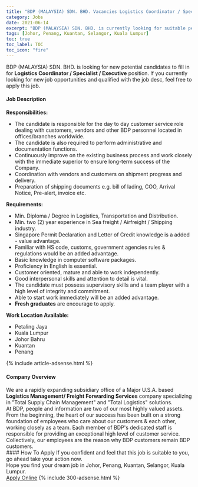 ```yaml
---
title: "BDP (MALAYSIA) SDN. BHD. Vacancies Logistics Coordinator / Specialist / Executive" 
category: Jobs 
date: 2021-06-14 
excerpt: "BDP (MALAYSIA) SDN. BHD. is currently looking for suitable person to fill in the Logistics Coordinator / Specialist / Executive which based in Johor, Penang, Kuantan, Selangor, Kuala Lumpur" 
tags: [Johor, Penang, Kuantan, Selangor, Kuala Lumpur] 
toc: true 
toc_label: TOC 
toc_icon: "fire" 
--- 
```


<p>BDP (MALAYSIA) SDN. BHD. is looking for new potential candidates to fill in for <b>Logistics Coordinator / Specialist / Executive</b> position. If you currently looking for new job opportunities and qualified with the job desc, feel free to apply this job.
</p><div><div><h4>Job Description</h4></div><div><div><span><div><p><strong>Responsibilities:</strong></p><ul><li>The candidate is responsible for the day to day customer service role dealing with customers, vendors and other BDP personnel located in offices/branches worldwide.</li><li>The candidate is also required to perform administrative and documentation functions.</li><li>Continuously improve on the existing business process and work closely with the immediate superior to ensure long-term success of the Company.</li><li>Coordination with vendors and customers on shipment progress and delivery.</li><li>Preparation of shipping documents e.g. bill of lading, COO, Arrival Notice, Pre-alert, invoice etc.</li></ul><p><strong>Requirements:</strong></p><ul><li>Min. Diploma / Degree in Logistics, Transportation and Distribution.</li><li>Min. two (2) year experience in Sea freight / Airfreight / Shipping industry.</li><li>Singapore Permit Declaration and Letter of Credit knowledge is a added - value advantage.</li><li>Familiar with HS code, customs, government agencies rules &amp; regulations would be an added advantage.</li><li>Basic knowledge in computer software packages.</li><li>Proficiency in English is essential.</li><li>Customer oriented, mature and able to work independently.</li><li>Good interpersonal skills and attention to detail is vital.</li><li>The candidate must possess supervisory skills and a team player with a high level of integrity and commitment.</li><li>Able to start work immediately will be an added advantage.</li><li><strong>Fresh graduates</strong> are encourage to apply.</li></ul><p><strong>Work Location Available:</strong></p><ul><li>Petaling Jaya</li><li>Kuala Lumpur</li><li>Johor Bahru</li><li>Kuantan</li><li>Penang</li></ul></div></span></div></div></div> 
{% include article-adsense.html %} 
<div><div><h4>Company Overview</h4></div><div><div><span><div><div>We are a rapidly expanding subsidiary office of a Major U.S.A. based <strong>Logistics Management/ Freight Forwarding Services</strong> company specializing in "Total Supply Chain Management" and "Total Logistics" solutions.</div>
<div>At BDP, people and information are two of our most highly valued assets. From the beginning, the heart of our success has been built on a strong foundation of employees who care about our customers &amp; each other, working closely as a team. Each member of BDP's dedicated staff is responsible for providing an exceptional high level of customer service. Collectively, our employees are the reason why BDP customers remain BDP customers.</div></div></span></div></div></div> 
#### How To Apply 
If you confident and feel that this job is suitable to you, go ahead take your action now. <br/> 
Hope you find your dream job in Johor, Penang, Kuantan, Selangor, Kuala Lumpur. <br/> 
<a href="https://www.jobstreet.com.my/en/job/logistics-coordinator-specialist-executive-4590113?jobId=jobstreet-my-job-4590113&" class="btn btn--info" target="_blank" rel="nofollow noopenner">Apply Online</a> 
{% include 300-adsense.html %} 